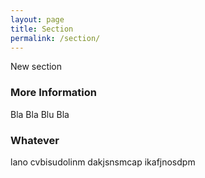 ```yaml
---
layout: page
title: Section
permalink: /section/
---
```


New section

### More Information

Bla Bla Blu Bla

### Whatever

lano cvbisudolinm dakjsnsmcap ikafjnosdpm
